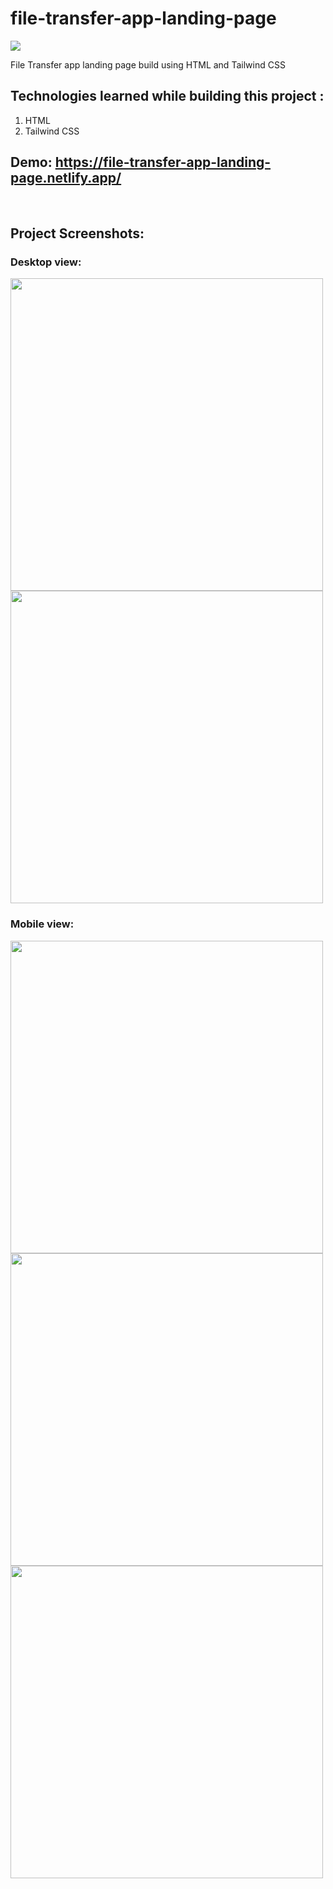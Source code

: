 # file-transfer-app-landing-page

<img src="https://socialify.git.ci/Sumitkmr13/file-transfer-app-landing-page/image?language=1&owner=1&stargazers=1&theme=Dark" > 

File Transfer app landing page build using HTML and Tailwind CSS

<h2>Technologies learned while building this project :</h2>
<ol>
  <li>HTML</li>
  <li>Tailwind CSS</li>
</ol>

## Demo: https://file-transfer-app-landing-page.netlify.app/
<br>
<h2>Project Screenshots:</h2>
<h3>Desktop view:</h3>
<div><span><img src="https://res.cloudinary.com/dhfpcwwq0/image/upload/v1627653461/project/Screenshot_34_usskg9.png" width="500px"></span>
     <span><img src="https://res.cloudinary.com/dhfpcwwq0/image/upload/v1627653491/project/Screenshot_35_fpkmhi.png" width="500px"></span>
</div>
<h3>Mobile view:</h3>
<div><span><img src="https://res.cloudinary.com/dhfpcwwq0/image/upload/v1627653491/project/Screenshot_36_ittk30.png" height="500px"></span>
     <span><img src="https://res.cloudinary.com/dhfpcwwq0/image/upload/v1627653492/project/Screenshot_37_hsoiaa.png" height="500px"></span>
     <span><img src="https://res.cloudinary.com/dhfpcwwq0/image/upload/v1627653490/project/Screenshot_38_cd10sh.png" height="500px"></span>
</div>
